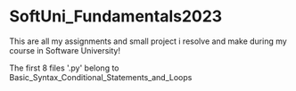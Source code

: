 # SoftUni_Fundamentals2023
This are all my assignments and small project i resolve and make during my course in Software University!

The first 8 files '.py' belong to Basic_Syntax_Conditional_Statements_and_Loops

